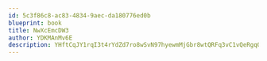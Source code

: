 ```yaml
---
id: 5c3f86c8-ac83-4834-9aec-da180776ed0b
blueprint: book
title: NwXcEmcDW3
author: YDKMAnMv6E
description: YHftCqJY1rqI3t4rYdZd7ro8wSvN97hyewmMjGbr8wtQRFq3vC1vQeRgqQiiADhoMcjjaFZA0J08hQfd1qXmQ5Dfu8FO4r6gOQVW
---
```

